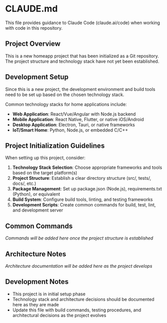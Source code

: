 # CLAUDE.md

This file provides guidance to Claude Code (claude.ai/code) when working with code in this repository.

## Project Overview

This is a new homeapp project that has been initialized as a Git repository. The project structure and technology stack have not yet been established.

## Development Setup

Since this is a new project, the development environment and build tools need to be set up based on the chosen technology stack.

Common technology stacks for home applications include:
- **Web Application**: React/Vue/Angular with Node.js backend
- **Mobile Application**: React Native, Flutter, or native iOS/Android
- **Desktop Application**: Electron, Tauri, or native frameworks
- **IoT/Smart Home**: Python, Node.js, or embedded C/C++

## Project Initialization Guidelines

When setting up this project, consider:

1. **Technology Stack Selection**: Choose appropriate frameworks and tools based on the target platform(s)
2. **Project Structure**: Establish a clear directory structure (src/, tests/, docs/, etc.)
3. **Package Management**: Set up package.json (Node.js), requirements.txt (Python), or equivalent
4. **Build System**: Configure build tools, linting, and testing frameworks
5. **Development Scripts**: Create common commands for build, test, lint, and development server

## Common Commands

*Commands will be added here once the project structure is established*

## Architecture Notes

*Architecture documentation will be added here as the project develops*

## Development Notes

- This project is in initial setup phase
- Technology stack and architecture decisions should be documented here as they are made
- Update this file with build commands, testing procedures, and architectural decisions as the project evolves